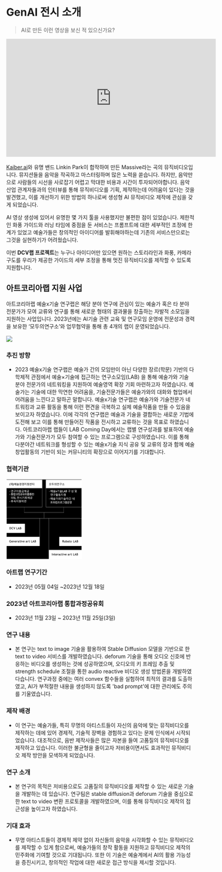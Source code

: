 # GenAI 전시 소개

> AI로 만든 이런 영상을 보신 적 있으신가요?

<iframe width="560" height="315" src="https://www.youtube.com/embed/D262oTSRQXw?si=pyfSjF8kA83YDg3S" title="YouTube video player" frameborder="0" allow="accelerometer; autoplay; clipboard-write; encrypted-media; gyroscope; picture-in-picture; web-share" allowfullscreen></iframe>

[Kaiber.ai](https://kaiber.ai/)와 유명 밴드 Linkin Park이 합작하여 만든 Massive라는 곡의 뮤직비디오입니다. 뮤지션들을 음악을 작곡하고 마스터링하며 많은 노력을 쏟습니다. 하지만, 음악만으로 사람들의 시선을 사로잡기 어렵고 막대한 비용과 시간이 투자되어야합니다. 음악 산업 관계자들과의 인터뷰를 통해 뮤직비디오를 기획, 제작하는데 어려움이 있다는 것을 발견했고, 이를 개선하기 위한 방법의 하나로써 생성형 AI 뮤직비디오 제작에 관심을 갖게 되었습니다. 

AI 영상 생성에 있어서 유명한 몇 가지 툴을 사용했지만 불편한 점이 있었습니다. 제한적인 화풍 가이드와 러닝 타임에 중점을 둔 서비스는 프롬프트에 대한 세부적인 조정에 한계가 있었고 예술가들은 창의적인 아이디어를 발휘해야하는데 기존의 서비스만으로는 그것을 실현하기가 어려웠습니다. 

이번 **DCV랩 프로젝트**는 누구나 아이디어만 있으면 원하는 스토리라인과 화풍, 카메라 구도를 우리가 제공한 가이드의 세부 조정을 통해 멋진 뮤직비디오를 제작할 수 있도록 지원합니다.

## 아트코리아랩 지원 사업

아트코리아랩 예술x기술 연구랩은 해당 분야 연구에 관심이 있는 예술가 혹은 타 분야 전문가가 모여 교류와 연구를 통해 새로운 형태의 결과물을 창출하는 자발적 소모임을 지원하는 사업입니다. 2023년에는 AI기술 관련 교육 및 연구모임 운영에 전문성과 경력을 보유한 ‘모두의연구소’와 업무협약을 통해 총 4개의 랩이 운영되었습니다.

<img src="image/poster.png" width="80%" align="center">

### 추진 방향

- 2023 예술x기술 연구랩은 예술가 간의 모임만이 아닌 다양한 장르(학문) 기반의 다학제적 관점에서 예술×기술에 접근하는 연구소모임(LAB) 을 통해 예술가와 기술 분야 전문가의 네트워킹을 지원하여 예술영역 확장 기회 마련하고자 하였습니다. 예술가는 기술에 대한 막연한 어려움을, 기술전문가들은 예술가와의 대화와 협업에서 어려움을 느낀다고 말하곤 말합니다. 예술x기술 연구랩은 예술가와 기술전문가 네트워킹과 교류 활동을 통해 이런 편견을 극복하고 실제 예술작품을 만들 수 있음을 보이고자 하였습니다. 이에 각각의 연구랩은 예술과 기술을 결합하는 새로운 기법에 도전해 보고 이를 통해 만들어진 작품을 전시하고 교류하는 것을 목표로 하였습니다. 아트코리아랩 랩들이 LAB Coming Day에서는 랩별 연구성과를 발표하여 예술가와 기술전문가가 모두 참여할 수 있는 프로그램으로 구성하였습니다. 이를 통해 다분야간 네트워크를 형성할 수 있는 예술x기술 지식 공유 및 교류의 장과 함께 예술 창업활동의 기반이 되는 커뮤니티의 확장으로 이어지기를 기대합니다.

### 협력기관

<img src="image/artlab.png" width="40%" align="center">

### 아트랩 연구기간

- 2023년 05월 04일 ~2023년 12월 18일

### 2023년 아트코리아랩 통합과정공유회

- 2023년 11월 23일 ~ 2023년 11월 25일(3일)

### 연구 내용

- 본 연구는 text to image 기술을 활용하여 Stable Diffusion 모델을 기반으로 한 text to video 서비스를 개발하였습니다. deforum 기술을 통해 오디오 신호에 반응하는 비디오를 생성하는 것에 성공하였으며, 오디오의 키 프레임 추출 및 strength schedule 조절을 통한 audio reactive 비디오 생성 방법론을 개발하였다습니다. 연구과정 중에는 여러 convex 함수들을 실험하여 최적의 결과를 도출하였고, AI가 부적절한 내용을 생성하지 않도록 'bad prompt'에 대한 관리에도 주의를 기울였습니다.

### 제작 배경

- 이 연구는 예술가들, 특히 무명의 아티스트들이 자신의 음악에 맞는 뮤직비디오를 제작하는 데에 있어 경제적, 기술적 장벽을 경험하고 있다는 문제 인식에서 시작되었습니다. 대조적으로, 음반 제작사들은 많은 자본을 들여 고품질의 뮤직비디오를 제작하고 있습니다. 이러한 불균형을 줄이고자 저비용이면서도 효과적인 뮤직비디오 제작 방안을 모색하게 되었습니다.

### 연구 소개

- 본 연구의 목적은 저비용으로도 고품질의 뮤직비디오를 제작할 수 있는 새로운 기술을 개발하는 데 있습니다. 연구팀은 stable diffusion과 deforum 기술을 중심으로 한 text to video 변환 프로토콜을 개발하였으며, 이를 통해 뮤직비디오 제작의 접근성을 높이고자 하였습니다.

### 기대 효과

- 무명 아티스트들이 경제적 제약 없이 자신들의 음악을 시각화할 수 있는 뮤직비디오를 제작할 수 있게 함으로써, 예술가들의 창작 활동을 지원하고 뮤직비디오 제작의 민주화에 기여할 것으로 기대됩니다. 또한 이 기술은 예술계에서 AI의 활용 가능성을 증진시키고, 창의적인 작업에 대한 새로운 접근 방식을 제시할 것입니다.